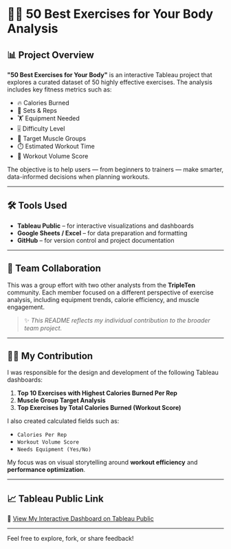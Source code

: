 # 🏋️‍♀️ 50 Best Exercises for Your Body Analysis

## 📊 Project Overview  
**"50 Best Exercises for Your Body"** is an interactive Tableau project that explores a curated dataset of 50 highly effective exercises. The analysis includes key fitness metrics such as:

- 🔥 Calories Burned
- 🔁 Sets & Reps
- 🏋️ Equipment Needed
- 🎚️ Difficulty Level
- 💪 Target Muscle Groups
- ⏱️ Estimated Workout Time
- 🧮 Workout Volume Score

The objective is to help users — from beginners to trainers — make smarter, data-informed decisions when planning workouts.

---

## 🛠️ Tools Used
- **Tableau Public** – for interactive visualizations and dashboards  
- **Google Sheets / Excel** – for data preparation and formatting  
- **GitHub** – for version control and project documentation

---

## 👥 Team Collaboration  
This was a group effort with two other analysts from the **TripleTen** community. Each member focused on a different perspective of exercise analysis, including equipment trends, calorie efficiency, and muscle engagement.

> ✨ _This README reflects my individual contribution to the broader team project._

---

## 🙋‍♀️ My Contribution
I was responsible for the design and development of the following Tableau dashboards:

1. **Top 10 Exercises with Highest Calories Burned Per Rep**  
2. **Muscle Group Target Analysis**  
3. **Top Exercises by Total Calories Burned (Workout Score)**  

I also created calculated fields such as:
- `Calories Per Rep`
- `Workout Volume Score`
- `Needs Equipment (Yes/No)`

My focus was on visual storytelling around **workout efficiency** and **performance optimization**.

---

## 📈 Tableau Public Link  
🔗 [View My Interactive Dashboard on Tableau Public](https://public.tableau.com/app/profile/shal.ko/viz/May25CodePudding/Story1?publish=yes)

---

Feel free to explore, fork, or share feedback!
